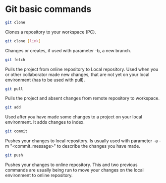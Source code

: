 # Git basic commands
```bash
git clone
```
Clones a repository to your workspace (PC).
```bash
git clone [link]
```
Changes or creates, if used with parameter -b, a new branch.
```bash
git fetch
```
Pulls the project from online repository to Local repository. Used when you or other collaborator made new changes, that are not yet on your local environment (has to be used with pull). 
```bash
git pull
```
Pulls the project and absent changes from remote repository to workspace.
```bash
git add
```
Used after you have made some changes to a project on your local environment. It adds changes to index.

```bash
git commit
```
Pushes your changes to local repository. Is usually used with parameter -a -m "<commit_message>" to describe the changes you have made.
```bash
git push
```
Pushes your changes to online repository. This and two previous commands are usually being run to move your changes on the local environment to online repository.


